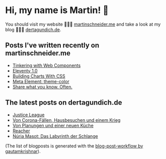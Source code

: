 # Hi, my name is Martin! 👋 
You should visit my website 👨🏼‍💻  [martinschneider.me](https://martinschneider.me) and take a look at my blog 🤷🏼‍♂️ [dertagundich.de](https://www.dertagundich.de).

## Posts I've written recently on martinschneider.me
<!-- MSME-POST-LIST:START -->
- [Tinkering with Web Components](https://martinschneider.me/articles/tinkering-with-web-components/)
- [Eleventy 1.0](https://martinschneider.me/articles/eleventy-1-0/)
- [Building Charts With CSS](https://martinschneider.me/articles/building-charts-with-css/)
- [Meta Element: theme-color](https://martinschneider.me/articles/meta-element-theme-color/)
- [Share what you know. Often.](https://martinschneider.me/articles/share-what-you-know-often/)
<!-- MSME-POST-LIST:END -->

## The latest posts on dertagundich.de
<!-- DTUI-POST-LIST:START -->
- [Justice League](https://www.dertagundich.de/2022/03/05/justice-league/)
- [Von Corona-Fällen, Hausbesuchen und einem Krieg](https://www.dertagundich.de/2022/02/27/von-corona-faellen-hausbesuchen-und-einem-krieg/)
- [Von Planungen und einer neuen Küche](https://www.dertagundich.de/2022/02/21/von-planungen-und-einer-neuen-kueche/)
- [Reacher](https://www.dertagundich.de/2022/02/19/reacher/)
- [Núria Masot: Das Labyrinth der Schlange](https://www.dertagundich.de/2022/02/17/nuria-masot-das-labyrinth-der-schlange/)
<!-- DTUI-POST-LIST:END -->

(The list of blogposts is generated with the [blog-post-workflow by gautamkrishnar](https://github.com/gautamkrishnar/blog-post-workflow)).
